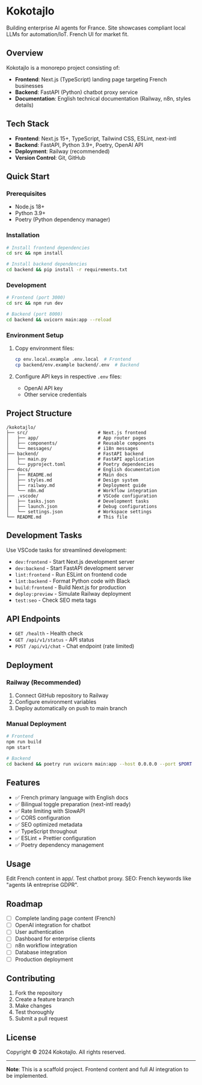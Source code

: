 # Kokotajlo

Building enterprise AI agents for France. Site showcases compliant local LLMs for automation/IoT. French UI for market fit.

## Overview

Kokotajlo is a monorepo project consisting of:
- **Frontend**: Next.js (TypeScript) landing page targeting French businesses
- **Backend**: FastAPI (Python) chatbot proxy service
- **Documentation**: English technical documentation (Railway, n8n, styles details)

## Tech Stack

- **Frontend**: Next.js 15+, TypeScript, Tailwind CSS, ESLint, next-intl
- **Backend**: FastAPI, Python 3.9+, Poetry, OpenAI API
- **Deployment**: Railway (recommended)
- **Version Control**: Git, GitHub

## Quick Start

### Prerequisites
- Node.js 18+
- Python 3.9+
- Poetry (Python dependency manager)

### Installation

```bash
# Install frontend dependencies
cd src && npm install

# Install backend dependencies
cd backend && pip install -r requirements.txt
```

### Development

```bash
# Frontend (port 3000)
cd src && npm run dev

# Backend (port 8000)
cd backend && uvicorn main:app --reload
```

### Environment Setup

1. Copy environment files:
   ```bash
   cp env.local.example .env.local  # Frontend
   cp backend/env.example backend/.env  # Backend
   ```

2. Configure API keys in respective `.env` files:
   - OpenAI API key
   - Other service credentials

## Project Structure

```
/kokotajlo/
├── src/                          # Next.js frontend
│   ├── app/                      # App router pages
│   ├── components/               # Reusable components
│   └── messages/                 # i18n messages
├── backend/                      # FastAPI backend
│   ├── main.py                   # FastAPI application
│   └── pyproject.toml            # Poetry dependencies
├── docs/                         # English documentation
│   ├── README.md                 # Main docs
│   ├── styles.md                 # Design system
│   ├── railway.md                # Deployment guide
│   └── n8n.md                    # Workflow integration
├── .vscode/                      # VSCode configuration
│   ├── tasks.json                # Development tasks
│   ├── launch.json               # Debug configurations
│   └── settings.json             # Workspace settings
└── README.md                     # This file
```

## Development Tasks

Use VSCode tasks for streamlined development:

- `dev:frontend` - Start Next.js development server
- `dev:backend` - Start FastAPI development server
- `lint:frontend` - Run ESLint on frontend code
- `lint:backend` - Format Python code with Black
- `build:frontend` - Build Next.js for production
- `deploy:preview` - Simulate Railway deployment
- `test:seo` - Check SEO meta tags

## API Endpoints

- `GET /health` - Health check
- `GET /api/v1/status` - API status
- `POST /api/v1/chat` - Chat endpoint (rate limited)

## Deployment

### Railway (Recommended)

1. Connect GitHub repository to Railway
2. Configure environment variables
3. Deploy automatically on push to main branch

### Manual Deployment

```bash
# Frontend
npm run build
npm start

# Backend
cd backend && poetry run uvicorn main:app --host 0.0.0.0 --port $PORT
```

## Features

- ✅ French primary language with English docs
- ✅ Bilingual toggle preparation (next-intl ready)
- ✅ Rate limiting with SlowAPI
- ✅ CORS configuration
- ✅ SEO optimized metadata
- ✅ TypeScript throughout
- ✅ ESLint + Prettier configuration
- ✅ Poetry dependency management

## Usage

Edit French content in app/. Test chatbot proxy. SEO: French keywords like "agents IA entreprise GDPR".

## Roadmap

- [ ] Complete landing page content (French)
- [ ] OpenAI integration for chatbot
- [ ] User authentication
- [ ] Dashboard for enterprise clients
- [ ] n8n workflow integration
- [ ] Database integration
- [ ] Production deployment

## Contributing

1. Fork the repository
2. Create a feature branch
3. Make changes
4. Test thoroughly
5. Submit a pull request

## License

Copyright © 2024 Kokotajlo. All rights reserved.

---

**Note**: This is a scaffold project. Frontend content and full AI integration to be implemented.
